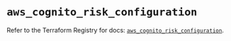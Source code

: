 # `aws_cognito_risk_configuration`

Refer to the Terraform Registry for docs: [`aws_cognito_risk_configuration`](https://registry.terraform.io/providers/hashicorp/aws/6.14.1/docs/resources/cognito_risk_configuration).
